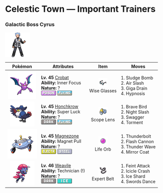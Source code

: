 # Celestic Town — Important Trainers

### Galactic Boss Cyrus

![Galactic Boss Cyrus](../../assets/important_trainers/cyrus.png "Galactic Boss Cyrus")

| Pokémon | Attributes | Item | Moves |
|:-------:|------------|:----:|-------|
| ![Crobat](../../assets/sprites/crobat/front.gif "Crobat: The transformation of its legs into wings made it better at flying, but more clumsy at walking.") | **Lv. 45** [Crobat](../../pokemon/crobat.md/)<br>**Ability:** <span class="tooltip" title="The Pokémon is protected from flinching.">Inner Focus</span><br>**Nature:** ?<br>![poison](../../assets/types/poison.png "Poison") ![flying](../../assets/types/flying.png "Flying") | ![Wise Glasses](../../assets/items/wise_glasses.png "Wise Glasses")<br><span class="tooltip" title="An item to be held by a Pokémon. It is a thick pair of glasses that slightly boosts the power of special moves.">Wise Glasses</span> | 1. <span class="tooltip" title="The user attacks by hurling filthy sludge at the foe. It may also poison the target.">Sludge Bomb</span><br>2. <span class="tooltip" title="The user attacks with a blade of air that slices even the sky. It may also make the target flinch.">Air Slash</span><br>3. <span class="tooltip" title="A nutrient-draining attack. The user’s HP is restored by half the damage taken by the target.">Giga Drain</span><br>4. <span class="tooltip" title="The user employs hypnotic suggestion to make the target fall into a deep sleep.">Hypnosis</span> |
| ![Honchkrow](../../assets/sprites/honchkrow/front.gif "Honchkrow: If one utters a deep cry, many MURKROW gather quickly. For this, it is called “Summoner of Night.”") | **Lv. 45** [Honchkrow](../../pokemon/honchkrow.md/)<br>**Ability:** <span class="tooltip" title="Heightens the critical-hit ratios of moves.">Super Luck</span><br>**Nature:** ?<br>![dark](../../assets/types/dark.png "Dark") ![flying](../../assets/types/flying.png "Flying") | ![Scope Lens](../../assets/items/scope_lens.png "Scope Lens")<br><span class="tooltip" title="An item to be held by a Pokémon. It is a lens that boosts the holder’s critical-hit ratio.">Scope Lens</span> | 1. <span class="tooltip" title="The user tucks in its wings and charges from a low altitude. The user also takes serious damage.">Brave Bird</span><br>2. <span class="tooltip" title="The user slashes the foe the instant an opportunity arises. It has a high critical-hit ratio.">Night Slash</span><br>3. <span class="tooltip" title="The user enrages the foe into confusion. However, it also sharply raises the foe’s Attack stat.">Swagger</span><br>4. <span class="tooltip" title="The user torments and enrages the foe, making it incapable of using the same move twice in a row.">Torment</span> |
| ![Magnezone](../../assets/sprites/magnezone/front.gif "Magnezone: A group tried to use scientific means to make MAGNEZONE evolve, but their efforts ended in failure.") | **Lv. 45** [Magnezone](../../pokemon/magnezone.md/)<br>**Ability:** <span class="tooltip" title="Prevents Steel-type Pokémon from escaping.">Magnet Pull</span><br>**Nature:** ?<br>![electric](../../assets/types/electric.png "Electric") ![steel](../../assets/types/steel.png "Steel") | ![Life Orb](../../assets/items/life_orb.png "Life Orb")<br><span class="tooltip" title="An item to be held by a Pokémon. It boosts the power of moves, but at the cost of some HP on each hit.">Life Orb</span> | 1. <span class="tooltip" title="A strong electric blast is loosed at the foe. It may also leave the foe paralyzed.">Thunderbolt</span><br>2. <span class="tooltip" title="The user gathers all its light energy and releases it at once. It may also lower the foe’s Sp. Def stat.">Flash Cannon</span><br>3. <span class="tooltip" title="A weak electric charge is launched at the foe. It causes paralysis if it hits.">Thunder Wave</span><br>4. <span class="tooltip" title="A retaliation move that counters any special attack, inflicting double the damage taken.">Mirror Coat</span> |
| ![Weavile](../../assets/sprites/weavile/front.gif "Weavile: Evolution made it even more devious. It communicates by clawing signs in boulders.") | **Lv. 46** [Weavile](../../pokemon/weavile.md/)<br>**Ability:** <span class="tooltip" title="Powers up the Pokémon’s weaker moves.">Technician (!)</span><br>**Nature:** ?<br>![dark](../../assets/types/dark.png "Dark") ![ice](../../assets/types/ice.png "Ice") | ![Expert Belt](../../assets/items/expert_belt.png "Expert Belt")<br><span class="tooltip" title="An item to be held by a Pokémon. It is a well-worn belt that slightly boosts the power of supereffective moves.">Expert Belt</span> | 1. <span class="tooltip" title="The user draws up to the foe disarmingly, then throws a sucker punch. It hits without fail.">Feint Attack</span><br>2. <span class="tooltip" title="Inflicts regular damage.  Has a 30% chance to make the target flinch.">Icicle Crash</span><br>3. <span class="tooltip" title="The user flash freezes chunks of ice and hurls them. This move always goes first.">Ice Shard</span><br>4. <span class="tooltip" title="A frenetic dance to uplift the fighting spirit. It sharply raises the user’s Attack stat.">Swords Dance</span> |


